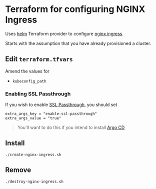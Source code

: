 # Terraform for configuring NGINX Ingress

Uses [helm](https://www.terraform.io/docs/providers/helm/index.html) Terraform provider to configure [nginx ingress](https://hub.helm.sh/charts/bitnami/nginx-ingress-controller).

Starts with the assumption that you have already provisioned a cluster.

## Edit `terraform.tfvars`

Amend the values for

* `kubeconfig_path`

### Enabling SSL Passthrough

If you wish to enable [SSL Passthrough](https://kubernetes.github.io/ingress-nginx/user-guide/tls/#ssl-passthrough), you should set

```
extra_args_key = "enable-ssl-passthrough"
extra_args_value = "true"
```

> You'll want to do this if you intend to install [Argo CD](../argo-cd)

## Install

```
./create-nginx-ingress.sh
```

## Remove

```
./destroy-nginx-ingress.sh
```
